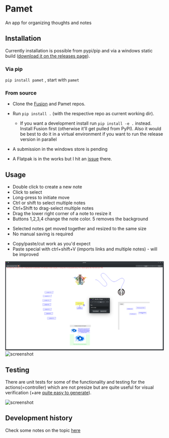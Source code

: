 # Pamet
An app for organizing thoughts and notes

## Installation
Currently installation is possible from pypi/pip and via a windows static build ([download it on the releases page](https://github.com/v-ko/pamet/releases/)).

### Via pip
`pip install pamet` , start with `pamet`

### From source
- Clone the [Fusion](https://github.com/v-ko/fusion) and Pamet repos.
- Run `pip install .` (with the respective repo as current working dir).
    * If you want a development install run `pip install -e .` instead. Install Fusion first (otherwise it'll get pulled from PyPI). Also it would be best to do it in a virtual environment if you want to run the release version in parallel

- A submission in the windows store is pending
- A Flatpak is in the works but I hit an [issue](https://github.com/flatpak/flatpak/issues/5103) there.

## Usage
- Double click to create a new note
- Click to select
- Long-press to initiate move
- Ctrl or shift to select multiple notes
- Ctrl+Shift to drag-select multiple notes
- Drag the lower right corner of a note to resize it
- Buttons 1,2,3,4 change the note color. 5 removes the background
* Selected notes get moved together and resized to the same size
* No manual saving is required
- Copy/paste/cut work as you'd expect
- Paste special with ctrl+shift+V (imports links and multiple notes) - will be improved

![screenshot](pamet/resources/presentation/pamet_demo_page_screenshot.png)
![screenshot](pamet/resources/presentation/pamet_demo.gif)

## Testing
There are unit tests for some of the functionality and testing for the actions(=controller) which are not presize but are quite useful for visual verification (+are [quite easy to generate](tests/actions/new_test_HOW_TO.md)).

![screenshot](pamet/resources/presentation/pamet_test_suite_demo.gif)

## Development history
Check some notes on the topic [here](development-history.md)